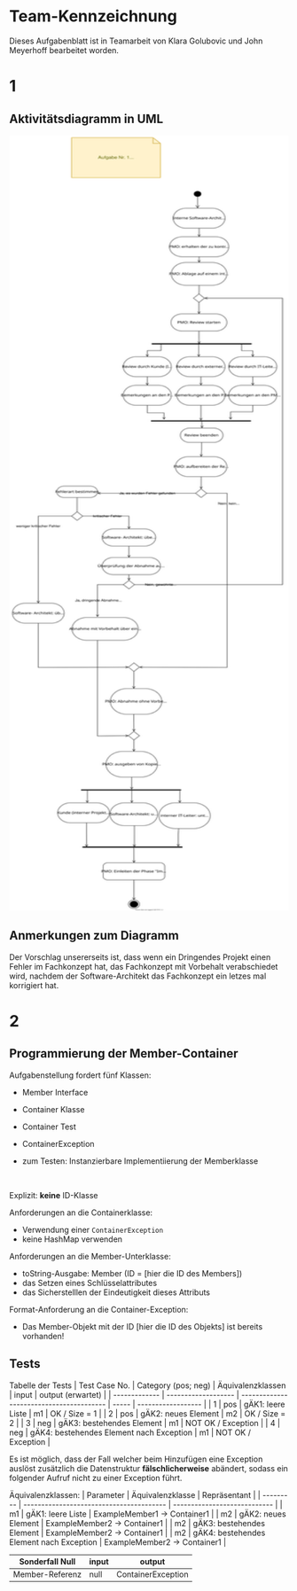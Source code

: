 # Team-Kennzeichnung
Dieses Aufgabenblatt ist in Teamarbeit von Klara Golubovic und John Meyerhoff bearbeitet worden.
# 1
## Aktivitätsdiagramm in UML
<p>
<img src="images/Abgabe.svg" alt="Aktivitätsdiagramm"
	title="Aktivitätsdiagramm der Abgabe" width="100%" height="80%" style="max-height:1400px" />
</p>

## Anmerkungen zum Diagramm
Der Vorschlag unsererseits ist, dass wenn ein Dringendes Projekt einen Fehler im Fachkonzept hat, das Fachkonzept mit Vorbehalt verabschiedet wird, nachdem der Software-Architekt das Fachkonzept ein letzes mal korrigiert hat.
# 2
## Programmierung der Member-Container
Aufgabenstellung fordert fünf Klassen:
- Member Interface
- Container Klasse
- Container Test
- ContainerException
- zum Testen: Instanzierbare Implementiierung der Memberklasse
  
  </br>

Explizit: __keine__ ID-Klasse 

Anforderungen an die Containerklasse: 
- Verwendung einer ``ContainerException``
- keine HashMap verwenden

Anforderungen an die Member-Unterklasse: 
- toString-Ausgabe: Member (ID = [hier die ID des Members])
- das Setzen eines Schlüsselattributes
- das Sicherstelllen der Eindeutigkeit dieses Attributs

Format-Anforderung an die Container-Exception:
- Das Member-Objekt mit der ID [hier die ID des Objekts] ist bereits vorhanden!

## Tests
Tabelle der Tests
| Test Case No. | Category (pos; neg) | Äquivalenzklassen                        | input | output (erwartet)  |
| ------------- | ------------------- | ---------------------------------------- | ----- | ------------------ |
| 1             | pos                 | gÄK1: leere Liste                        | m1    | OK / Size = 1      |
| 2             | pos                 | gÄK2: neues Element                      | m2    | OK / Size = 2      |
| 3             | neg                 | gÄK3: bestehendes Element                | m1    | NOT OK / Exception |
| 4             | neg                 | gÄK4: bestehendes Element nach Exception | m1    | NOT OK / Exception |

Es ist möglich, dass der Fall welcher beim Hinzufügen eine Exception auslöst zusätzlich die Datenstruktur __fälschlicherweise__ abändert, sodass ein folgender Aufruf nicht zu einer Exception führt.

Äquivalenzklassen:
| Parameter | Äquivalenzklasse                         | Repräsentant                 |
| --------- | ---------------------------------------- | ---------------------------- |
| m1        | gÄK1: leere Liste                        | ExampleMember1 -> Container1 |
| m2        | gÄK2: neues Element                      | ExampleMember2 -> Container1 |
| m2        | gÄK3: bestehendes Element                | ExampleMember2 -> Container1 |
| m2        | gÄK4: bestehendes Element nach Exception | ExampleMember2 -> Container1 |



| Sonderfall Null | input | output             |
| --------------- | ----- | ------------------ |
| Member-Referenz | null  | ContainerException |